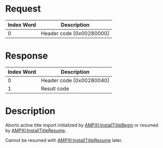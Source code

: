 # Request

| Index Word | Description                |
|------------|----------------------------|
| 0          | Header code \[0x00280000\] |

# Response

| Index Word | Description                |
|------------|----------------------------|
| 0          | Header code \[0x00280040\] |
| 1          | Result code                |

# Description

Aborts active title import initialized by
[AMPXI:InstallTitleBegin](AMPXI:InstallTitleBegin "wikilink") or resumed
by [AMPXI:InstallTitleResume](AMPXI:InstallTitleResume "wikilink").

Cannot be resumed with
[AMPXI:InstallTitleResume](AMPXI:InstallTitleResume "wikilink") later.